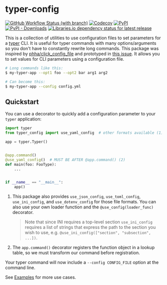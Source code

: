 # typer-config

[![GitHub Workflow Status (with branch)](https://img.shields.io/github/actions/workflow/status/maxb2/typer-config/ci.yml?branch=main&style=flat-square)](https://github.com/maxb2/typer-config/actions/workflows/ci.yml)
[![Codecov](https://img.shields.io/codecov/c/github/maxb2/typer-config?style=flat-square)](https://app.codecov.io/gh/maxb2/typer-config)
[![PyPI](https://img.shields.io/pypi/v/typer-config?style=flat-square)](https://pypi.org/project/typer-config/)
[![PyPI - Downloads](https://img.shields.io/pypi/dm/typer-config?style=flat-square)](https://pypi.org/project/typer-config/#history)
[![Libraries.io dependency status for latest release](https://img.shields.io/librariesio/release/pypi/typer-config?style=flat-square)](https://libraries.io/pypi/typer-config)

This is a collection of utilities to use configuration files to set parameters for a [typer](https://github.com/tiangolo/typer) CLI.
It is useful for typer commands with many options/arguments so you don't have to constantly rewrite long commands.
This package was inspired by [phha/click_config_file](https://github.com/phha/click_config_file) and prototyped in [this issue](https://github.com/tiangolo/typer/issues/86#issuecomment-996374166). It allows you to set values for CLI parameters using a configuration file. 

```bash
# Long commands like this:
$ my-typer-app --opt1 foo --opt2 bar arg1 arg2

# Can become this:
$ my-typer-app --config config.yml
```

## Quickstart

You can use a decorator to quickly add a configuration parameter to your `typer` application:

```py
import typer
from typer_config import use_yaml_config  # other formats available (1)

app = typer.Typer()


@app.command()
@use_yaml_config()  # MUST BE AFTER @app.command() (2)
def main(foo: FooType):
    ...


if __name__ == "__main__":
    app()
```

1. This package also provides `use_json_config`, `use_toml_config`, `use_ini_config`, and `use_dotenv_config` for those file formats.
   You can also use your own loader function and the `@use_config(loader_func)` decorator.
   > Note that since INI requires a top-level section `use_ini_config` requires a list of strings that express the path to the section
   you wish to use, e.g. `@use_ini_config(["section", "subsection", ...])`. 

2. The `app.command()` decorator registers the function object in a lookup table, so we must transform our command before registration.

Your typer command will now include a `--config CONFIG_FILE` option at the command line.

See [Examples](examples/simple_yaml) for more use cases.